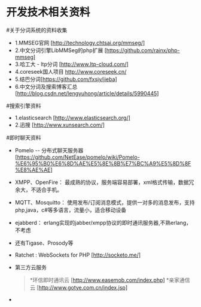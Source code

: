 开发技术相关资料
====

#关于分词系统的资料收集

  * 1.MMSEG官网 [http://technology.chtsai.org/mmseg/]  
  * 2.中文分词引擎LibMMSeg的php扩展 [https://github.com/rainx/php-mmseg]
  * 3.哈工大 - ltp分词 [http://www.ltp-cloud.com/]
  * 4.coreseek国人项目 http://www.coreseek.cn/
  * 5.结巴分词[https://github.com/fxsjy/jieba]
  * 6.中文分词及搜索博客汇总 [http://blog.csdn.net/lengyuhong/article/details/5990445]
 
#搜索引擎资料
  * 1.elasticsearch [http://www.elasticsearch.org/]
  * 2.迅搜 [http://www.xunsearch.com/]
  
#即时聊天资料
  * Pomelo -- 分布式聊天服务器 [https://github.com/NetEase/pomelo/wiki/Pomelo-%E6%95%B0%E6%8D%AE%E5%8E%8B%E7%BC%A9%E5%8D%8F%E8%AE%AE]
  * XMPP、OpenFire： 最成熟的协议，服务端容易部署，xml格式传输，数据冗余大，不适合手机。
  * MQTT、Mosquitto： 使用发布/订阅消息模式，提供一对多的消息发布，支持php,java，c#等多语言，流量小，适合移动设备
  * ejabberd： erlang实现的jabber/xmpp协议的即时通讯服务器,不熟erlang，不考虑
  * 还有Tigase、Prosody等
  * Ratchet : WebSockets for PHP  [http://socketo.me/]
  
  * 第三方云服务 
      > *环信即时通讯云 [http://www.easemob.com/index.php]
      > *亲家通信云 [http://www.gotye.com.cn/index.jsp] 
  * 
